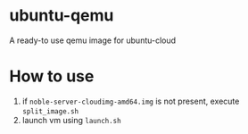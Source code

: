 # ubuntu-qemu
A ready-to use qemu image for ubuntu-cloud

# How to use
1. if `noble-server-cloudimg-amd64.img` is not present, execute `split_image.sh`
1. launch vm using `launch.sh`

